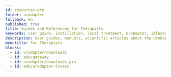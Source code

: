 ```yaml
---
id: resources-pro
folder: urodapter
fallback: en
published: true
title: Guides and References for Therapists
keywords: user guide, instillation, local treatment, UroDapter, iAluadapter, replacing catheter
description: User guides, manuals, scientific articles about the UroDapter. Get to know the urological syringe adapter which replaces the catheter and enables painless, complication free bladder instillation.
menutitle: for Therapists
blocks:
  - id: urodapter/downloads
  - id: edu/gateway
  - id: urodapter/downloads-pro
  - id: edu/urodapter-lovasz
---
```

